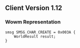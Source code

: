 ## Client Version 1.12

### Wowm Representation
```rust,ignore
smsg SMSG_CHAR_CREATE = 0x003A {
    WorldResult result;    
}

```
